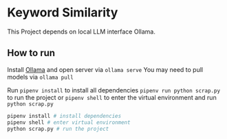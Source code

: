 # Keyword Similarity

This Project depends on local LLM interface Ollama.

## How to run
Install [Ollama](https://ollama.ai) and open server via `ollama serve`
You may need to pull models via `ollama pull`

Run `pipenv install` to install all dependencies
`pipenv run python scrap.py` to run the project or `pipenv shell` to enter the virtual environment and run `python scrap.py`

```bash
pipenv install # install dependencies
pipenv shell # enter virtual environment
python scrap.py # run the project
```



